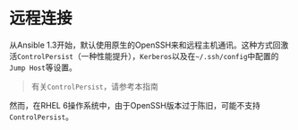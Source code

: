 # 远程连接

从Ansible 1.3开始，默认使用原生的OpenSSH来和远程主机通讯。这种方式回激活`ControlPersist`（一种性能提升），`Kerberos`以及在`~/.ssh/config`中配置的`Jump Host`等设置。

> 有关`ControlPersist`，请参考本指南

然而，在RHEL 6操作系统中，由于OpenSSH版本过于陈旧，可能不支持`ControlPersist`。
